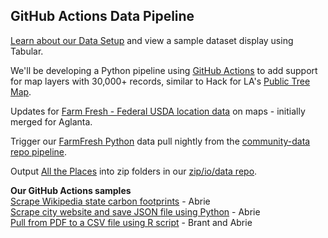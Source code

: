 
## GitHub Actions Data Pipeline

[Learn about our Data Setup](../../localsite/info/data) and view a sample dataset display using Tabular.

We'll be developing a Python pipeline using [GitHub Actions](https://docs.github.com/en/actions) to add support for map layers with 30,000+ records, similar to Hack for LA's [Public Tree Map](https://neighborhood.org/public-tree-map/).  

Updates for [Farm Fresh - Federal USDA location data](../farmfresh) on maps - initially merged for Aglanta. 

Trigger our [FarmFresh Python](https://github.com/modelearth/community-data/tree/master/process/python/farmfresh) data pull nightly from the [community-data repo pipeline](https://github.com/modelearth/community-data/).  

Output [All the Places](https://www.alltheplaces.xyz/) into zip folders in our [zip/io/data repo](https://model.earth/zip/io/)<!-- generated by Kathryn Winglee. -->.  

**Our GitHub Actions samples**  
[Scrape Wikipedia state carbon footprints](https://github.com/abrie/beyond-carbon-scraper) - Abrie  
[Scrape city website and save JSON file using Python](https://github.com/abrie/atl-council-scraper) - Abrie  
[Pull from PDF to a CSV file using R script](https://github.com/bbrewington/ga.dph.data) - Brant and Abrie  